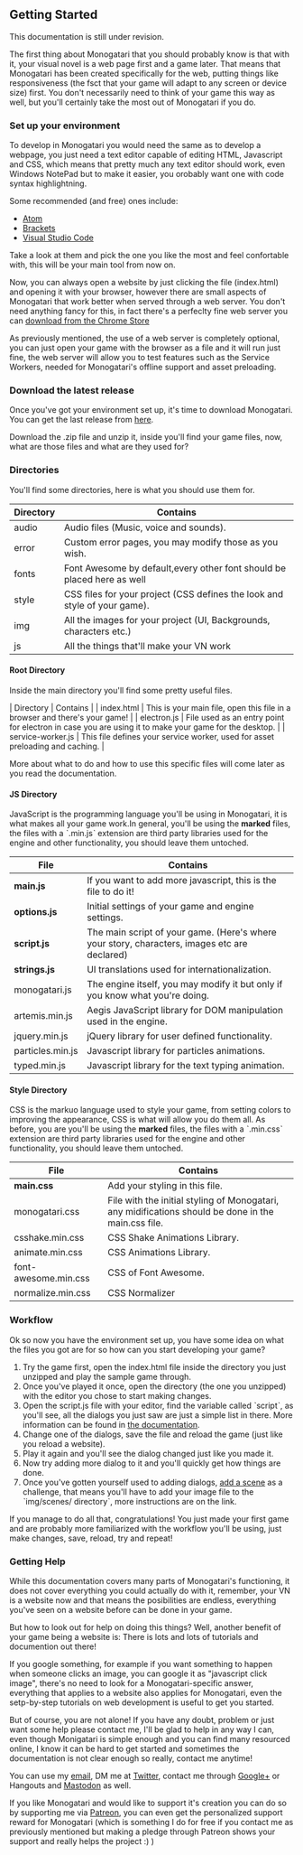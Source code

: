 ## Getting Started

<div class="warning md-depth-2"> This documentation is still under revision.</div>

The first thing about Monogatari that you should probably know is that with it, your visual novel is a web page first and a game later. That means that Monogatari has been created specifically for the web, putting things like responsiveness (the fsct that your game will adapt to any screen or device size) first. You don't necessarily need to think of your game this way as well, but you'll certainly take the most out of Monogatari if you do.

### Set up your environment

To develop in Monogatari you would need the same as to develop a webpage, you just need a text editor capable of editing HTML, Javascript and CSS, which means that pretty much any text editor should work, even Windows NotePad but to make it easier, you orobably want one with code syntax highlightning.

Some recommended (and free) ones include:

* [Atom](https://atom.io/)
* [Brackets](http://brackets.io/)
* [Visual Studio Code](https://code.visualstudio.com)

Take a look at them and pick the one you like the most and feel confortable with, this will be your main tool from now on.

Now, you can always open a website by just clicking the file (index.html) and opening it with your browser, however there are small aspects of Monogatari that work better when served through a web server. You don't need anything fancy for this, in fact there's a perfeclty fine web server you can [download from the Chrome Store](https://chrome.google.com/webstore/detail/web-server-for-chrome/ofhbbkphhbklhfoeikjpcbhemlocgigb)

As previously mentioned, the use of a web server is completely optional, you can just open your game with the browser as a file and it will run just fine, the web server will allow you to test features such as the Service Workers, needed for Monogatari's offline support and asset preloading.

### Download the latest release
Once you've got your environment set up, it's time to download Monogatari. You can get the last release from [here](https://github.com/Monogatari/Monogatari/releases/latest).

Download the .zip file and unzip it, inside you'll find your game files, now, what are those files and what are they used for?


### Directories
You'll find some directories, here is what you should use them for. 

| Directory | Contains |
| ------------- | ------------- |
| audio | Audio files (Music, voice and sounds). |
| error | Custom error pages, you may modify those as you wish. |
| fonts | Font Awesome by default,every other font should be placed here as well |
| style | CSS files for your project (CSS defines the look and style of your game). |
| img | All the images for your project (UI, Backgrounds, characters etc.) |
| js | All the things that'll make your VN work |

#### Root Directory
Inside the main directory you'll find some pretty useful files.

| Directory | Contains |
| index.html | This is your main file, open this file in a browser and there's your game! |
| electron.js | File used as an entry point for electron in case you are using it to make your game for the desktop. |
| service-worker.js | This file defines your service worker, used for asset preloading and caching. |

More about what to do and how to use this specific files will come later as you read the documentation.

#### JS Directory

JavaScript is the programming language you'll be using in Monogatari, it is what makes all your game work.In general, you'll be using the **marked** files, the files with a ˋ.min.jsˋ extension are third party libraries used for the engine and other functionality, you should leave them untoched.


| File | Contains |
| ------------- | ------------- |
| **main.js** | If you want to add more javascript, this is the file to do it! |
| **options.js** | Initial settings of your game and engine settings. |
| **script.js** | The main script of your game. (Here's where your story, characters, images etc are declared) |
| **strings.js** | UI translations used for internationalization.|
| monogatari.js | The engine itself, you may modify it but only if you know what you're doing. |
| artemis.min.js | Aegis JavaScript library for DOM manipulation used in the engine. |
| jquery.min.js | jQuery library for user defined functionality. |
| particles.min.js | Javascript library for particles animations. |
| typed.min.js | Javascript library for the text typing animation. |

#### Style Directory
CSS is the markuo language used to style your game, from setting colors to improving the appearance, CSS is what will allow you do them all. As before, you are you'll be using the **marked** files, the files with a ˋ.min.cssˋ extension are third party libraries used for the engine and other functionality, you should leave them untoched.


| File | Contains |
| ------------- | ------------- |
| **main.css** | Add your styling in this file. |
| monogatari.css | File with the initial styling of Monogatari, any midifications should be done in the main.css file. |
| csshake.min.css | CSS Shake Animations Library. |
| animate.min.css | CSS Animations Library. |
| font-awesome.min.css | CSS of Font Awesome. |
| normalize.min.css | CSS Normalizer |

### Workflow

Ok so now you have the environment set up, you have some idea on what the files you got are for so how can you start developing your game?

1. Try the game first, open the index.html file inside the directory you just unzipped and play the sample game through.
2. Once you've played it once, open the directory (the one you unzipped) with the editor you chose to start making changes.
3. Open the script.js file with your editor, find the variable called ˋscriptˋ, as you'll see, all the dialogs you just saw are just a simple list in there. More information can be found in [the documentation](https://monogatari.io/documentation/script/text/).
4. Change one of the dialogs, save the file and reload the game (just like you reload a website).
5. Play it again and you'll see the dialog changed just like you made it. 
6. Now try adding more dialog to it and you'll quickly get how things are done.
7. Once you've gotten yourself used to adding dialogs, [add a scene](https://monogatari.io/documentation/script/scenes/) as a challenge, that means you'll have to add your image file to the ˋimg/scenes/ directoryˋ, more instructions are on the link.


If you manage to do all that, congratulations! You just made your first game and are probably more familiarized with the workflow you'll be using, just make changes, save, reload, try and repeat!



### Getting Help

While this documentation covers many parts of Monogatari's functioning, it does not cover everything you could actually do with it, remember, your VN is a website now and that means the posibilities are endless, everything you've seen on a website before can be done in your game.

But how to look out for help on doing this things? Well, another benefit of your game being a website is: There is lots and lots of tutorials and documention out there! 

If you google something, for example if you want something to happen when someone clicks an image, you can google it as "javascript click image", there's no need to look for a Monogatari-specific answer, everything that applies to a website also applies for Monogatari, even the setp-by-step tutorials on web development is useful to get you started.

But of course, you are not alone! If you have any doubt, problem or just want some help please contact me, I'll be glad to help in any way I can, even though Monigatari is simple enough and you can find many resourced online, I know it can be hard to get started and sometimes the documentation is not clear enough so really, contact me anytime! 

You can use my <a class="mailto" href="diego(at)hyuchia(dot)com" > email</a>, DM me at [Twitter](https://twitter.com/Hyuchia), contact me through [Google+](https://plus.google.com/+HyuchiaDiego/) or Hangouts and [Mastodon](https://mastodon.social/@HyuchiaDiego) as well.

If you like Monogatari and would like to support it's creation you can do so by supporting me via [Patreon](https://www.patreon.com/Hyuchia), you can even get the personalized support reward for Monogatari (which is something I do for free if you contact me as previously mentioned but making a pledge through Patreon shows your support and really helps the project :) )